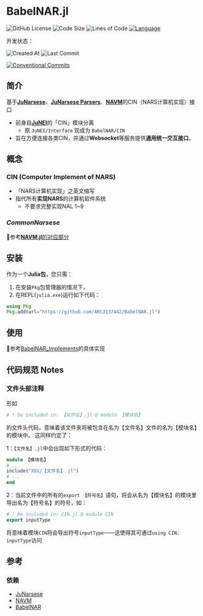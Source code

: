 # BabelNAR.jl

<!-- **简体中文** | [English](https://github.com/ARCJ137442/JuNarseseParsers.jl/blob/main/README-en.md) -->

![GitHub License](https://img.shields.io/github/license/ARCJ137442/BabelNAR.jl?style=for-the-badge&color=a270ba)
![Code Size](https://img.shields.io/github/languages/code-size/ARCJ137442/BabelNAR.jl?style=for-the-badge&color=a270ba)
![Lines of Code](https://www.aschey.tech/tokei/github.com/ARCJ137442/BabelNAR.jl?style=for-the-badge&color=a270ba)
[![Language](https://img.shields.io/badge/language-Julia%201.8+-purple?style=for-the-badge&color=a270ba)](https://cn.julialang.org/)

开发状态：

![Created At](https://img.shields.io/github/created-at/ARCJ137442/BabelNAR.jl?style=for-the-badge)
![Last Commit](https://img.shields.io/github/last-commit/ARCJ137442/BabelNAR.jl?style=for-the-badge)

[![Conventional Commits](https://img.shields.io/badge/Conventional%20Commits-1.0.0-%23FE5196?style=for-the-badge)](https://conventionalcommits.org)

## 简介

基于[**JuNarsese**](https://github.com/ARCJ137442/JuNarsese.jl)、[**JuNarsese Parsers**](https://github.com/ARCJ137442/JuNarseseParsers.jl)、[**NAVM**](https://github.com/ARCJ137442/NAVM.jl)的CIN（NARS计算机实现）接口

- 前身自[**JuNEI**](https://github.com/ARCJ137442/JuNEI.jl)的「CIN」模块分离
  - 原 `JuNEI/Interface` 现成为 `BabelNAR/CIN`
- 旨在方便连接各类CIN，并通过**Websocket**等服务提供**通用统一交互接口**。

## 概念

### CIN (Computer Implement of NARS)

- 「NARS计算机实现」之英文缩写
- 指代所有**实现NARS**的计算机软件系统
  - 不要求完整实现NAL 1~9

### ***CommonNarsese***

🔗参考[**NAVM.jl**的对应部分](https://github.com/ARCJ137442/navm.jl?tab=readme-ov-file#commonnarsese)

## 安装

作为一个**Julia包**，您只需：

1. 在安装`Pkg`包管理器的情况下，
2. 在REPL(`julia.exe`)运行如下代码：

```julia
using Pkg
Pkg.add(url="https://github.com/ARCJ137442/BabelNAR.jl")
```

## 使用

🔗参考[BabelNAR_Implements](https://github.com/ARCJ137442/BabelNAR_Implements)的具体实现

## 代码规范 Notes

### 文件头部注释

形如

```julia
# ! be included in: 【文件名】.jl @ module 【模块名】
```

的文件头代码，意味着该文件夹将被包含在名为【文件名】文件的名为【模块名】的模块中。
这同样约定了：

1：`【文件名】.jl`中会出现如下形式的代码：

```julia
module 【模块名】
# ...
include("XXX/【文件名】.jl")
# ...
end
```

2：当前文件中的所有的`export 【符号名】`语句，将会从名为【模块名】的模块里导出名为【符号名】的符号，如：

```julia
# ! be included in: CIN.jl @ module CIN
export inputType
```

将意味着模块`CIN`将会导出符号`inputType`——这使得其可通过`using CIN: inputType`访问

## 参考

### 依赖

- [JuNarsese](https://github.com/ARCJ137442/JuNarsese.jl)
- [NAVM](https://github.com/ARCJ137442/NAVM.jl)
- [BabelNAR](https://github.com/ARCJ137442/BabelNAR.jl)
